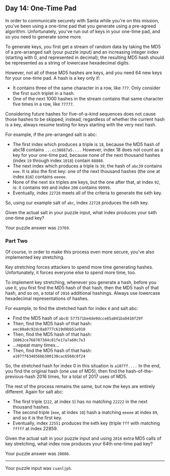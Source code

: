 ## Day 14: One-Time Pad

In order to communicate securely with Santa while you're on this mission, you've
been using a one-time pad that you generate using a pre-agreed algorithm.
Unfortunately, you've run out of keys in your one-time pad, and so you need to
generate some more.

To generate keys, you first get a stream of random data by taking the MD5 of a
pre-arranged salt (your puzzle input) and an increasing integer index (starting
with 0, and represented in decimal); the resulting MD5 hash should be
represented as a string of lowercase hexadecimal digits.

However, not all of these MD5 hashes are keys, and you need 64 new keys for your
one-time pad. A hash is a key only if:

* It contains three of the same character in a row, like `777`. Only consider
  the first such triplet in a hash.
* One of the next 1000 hashes in the stream contains that same character five
  times in a row, like `77777`.

Considering future hashes for five-of-a-kind sequences does not cause those
hashes to be skipped; instead, regardless of whether the current hash is a key,
always resume testing for keys starting with the very next hash.

For example, if the pre-arranged salt is abc:

* The first index which produces a triple is `18`, because the MD5 hash of abc18
  contains `...cc38887a5....` However, index 18 does not count as a key for your
  one-time pad, because none of the next thousand hashes (index `19` through
  index `1018`) contain `88888`.
* The next index which produces a triple is `39`; the hash of `abc39`
  contains `eee`. It is also the first key: one of the next thousand hashes (the
  one at index `816`) contains `eeeee`.
* None of the next six triples are keys, but the one after that, at index `92`,
  is: it contains `999` and index `200` contains `99999`.
* Eventually, index `22728` meets all of the criteria to generate the `64`th
  key.

So, using our example salt of `abc`, index `22728` produces the `64`th key.

Given the actual salt in your puzzle input, what index produces your `64`th
one-time pad key?

Your puzzle answer was `23769`.

### Part Two

Of course, in order to make this process even more secure, you've also
implemented key stretching.

Key stretching forces attackers to spend more time generating hashes.
Unfortunately, it forces everyone else to spend more time, too.

To implement key stretching, whenever you generate a hash, before you use it,
you first find the MD5 hash of that hash, then the MD5 hash of that hash, and so
on, a total of `2016` additional hashings. Always use lowercase hexadecimal
representations of hashes.

For example, to find the stretched hash for index `0` and salt abc:

* Find the MD5 hash of `abc0`: `577571be4de9dcce85a041ba0410f29f`
* Then, find the MD5 hash of that hash: `eec80a0c92dc8a0777c619d9bb51e910`
* Then, find the MD5 hash of that hash: `16062ce768787384c81fe17a7a60c7e3`
* ...repeat many times...
* Then, find the MD5 hash of that hash: `a107ff634856bb300138cac6568c0f24`

So, the stretched hash for index 0 in this situation is `a107ff....` In the end,
you find the original hash (one use of MD5), then find the
hash-of-the-previous-hash 2016 times, for a total of 2017 uses of MD5.

The rest of the process remains the same, but now the keys are entirely
different. Again for salt abc:

* The first triple (`222`, at index `5`) has no matching `22222` in the next
  thousand hashes.
* The second triple (`eee`, at index `10`) hash a matching `eeeee` at
  index `89`, and so it is the first key.
* Eventually, index `22551` produces the `64`th key (triple `fff` with
  matching `fffff` at index 22859.

Given the actual salt in your puzzle input and using `2016` extra MD5 calls of
key stretching, what index now produces your 64th one-time pad key?

Your puzzle answer was `20606`.

-----

Your puzzle input was `cuanljph`.
